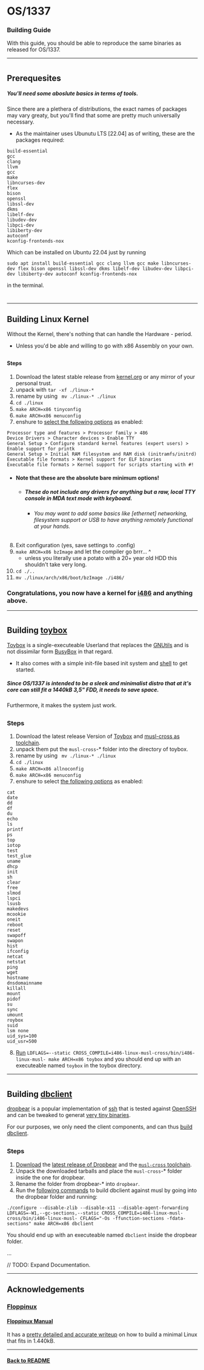 #   OS/1337
### Building Guide
With this guide, you should be able to reproduce the same binaries as released for OS/1337.

---
#
##  Prerequesites
#####   You'll need some aboslute basics in terms of tools.
Since there are a plethera of distributions, the exact names of packages may vary greaty, but you'll find that some are pretty much universally necessary.
- As the maintainer uses Ubunutu LTS [22.04] as of writing, these are the packages required:

```
build-essential
gcc
clang
llvm
gcc
make
libncurses-dev
flex
bison
openssl
libssl-dev
dkms
libelf-dev
libudev-dev
libpci-dev
libiberty-dev
autoconf
kconfig-frontends-nox
```
Which can be installed on Ubuntu 22.04 just by running
````
sudo apt install build-essential gcc clang llvm gcc make libncurses-dev flex bison openssl libssl-dev dkms libelf-dev libudev-dev libpci-dev libiberty-dev autoconf kconfig-frontends-nox
````
in the terminal.

#

---

## Building Linux Kernel
Without the Kernel, there's nothing that can handle the Hardware - period.
- Unless you'd be able and willing to go with x86 Assembly on your own.

##
#### Steps

1. Download the latest stable release from [kernel.org](https://kernel.org/) or any mirror of your personal trust.
2. unpack with `tar -xf ./linux-*` 
3. rename by using ` mv ./linux-* ./linux`
4. `cd ./linux`
5. `make ARCH=x86 tinyconfig`
6. `make ARCH=x86 menuconfig`
7. enshure to [select the following options](build/0.CORE/build/linux/linux-6.6.6-i486-minimal.config) as enabled:

````
Processor type and features > Processor family > 486
Device Drivers > Character devices > Enable TTY
General Setup > Configure standard kernel features (expert users) > Enable support for printk
General Setup > Initial RAM filesystem and RAM disk (initramfs/initrd)
Executable file formats > Kernel support for ELF binaries
Executable file formats > Kernel support for scripts starting with #!
````

- #### Note that these are the absolute bare minimum options!
  - ##### These do not include any drivers for anything but a raw, local TTY console in MDA text mode with keyboard.
    - ###### You may want to add some basics like [ethernet] networking, filesystem support or USB to have anything remotely functional at your hands. 

8. Exit configuration (yes, save settings to .config)
9. `make ARCH=x86 bzImage` and let the compiler go brrr... ^
   - unless you literally use a potato with a 20+ year old HDD this shouldn't take very long.
10. `cd ./..`
11. `mv ./linux/arch/x86/boot/bzImage ./i486/`

### Congratulations, you now have a kernel for [i486](https://en.wikipedia.org/wiki/I486) and anything above.

---

#
## Building [toybox](https://landley.net/toybox)
[Toybox](https://github.com/landley/toybox) is a single-executeable Userland that replaces the [GNUtils](https://en.wikipedia.org/wiki/GNU_Core_Utilities) and is not dissimilar form [BusyBox](https://en.wikipedia.org/wiki/BusyBox) in that regard.
- It also comes with a simple init-file based init system and [shell](http://landley.net/toybox/status.html#shell) to get started.
##### Since OS/1337 is intended to be a sleek and minimalist distro that at it's core can still fit a 1440kB 3,5" FDD, it needs to save space.

Furthermore, it makes the system just work.

##
### Steps
1. Download the latest release Version of [Toybox](http://landley.net/toybox/downloads/?C=M;O=D) and [musl-cross as toolchain](http://landley.net/toybox/downloads/binaries/toolchains/?C=M;O=D).
2. unpack them put the ```musl-cross```-* folder into the directory of toybox.
3. rename by using ` mv ./linux-* ./linux`
4. `cd ./linux`
5. `make ARCH=x86 allnoconfig`
6. `make ARCH=x86 menuconfig`
7. enshure to select [the following options](build/0.CORE/build/toybox/toybox-0.8.10-i486-minimal.config) as enabled:

````
cat
date
dd
df
du
echo
ls
printf
ps
top
iotop
test
test_glue
uname
dhcp
init
sh
clear
free
slmod
lspci
lsusb
makedevs
mcookie
oneit
reboot
reset
swapoff
swapon
hist
ifconfig
netcat
netstat
ping
wget
hostname
dnsdomainname
killall
mount
pidof
su
sync
umount
roybox
suid
lsm none
uid_sys=100
uid_usr=500

````

8. [Run](build/0.CORE/build/toybox/compile.toybox.sh) ``LDFLAGS=--static CROSS_COMPILE=i486-linux-musl-cross/bin/i486-linux-musl- make ARCH=x86 toybox`` and you should end up with an executeable named ``toybox`` in the toybox directory.


---

#
## Building [dbclient](https://matt.ucc.asn.au/dropbear/dropbear.html)

[dropbear](https://matt.ucc.asn.au/dropbear/dropbear.html) is a popular implementation of [ssh](https://en.wikipedia.org/wiki/Secure_Shell) that is tested against [OpenSSH](https://en.wikipedia.org/wiki/OpenSSH) and can be tweaked to generat [very tiny binaries](https://lists.ucc.gu.uwa.edu.au/pipermail/dropbear/2004q3/000022.html).

For our purposes, we only need the client components, and can thus [build dbclient](https://github.com/mkj/dropbear/blob/master/SMALL.md).

##
### Steps

1. [Download](https://matt.ucc.asn.au/dropbear/dropbear.html) the [latest release of Dropbear](https://github.com/mkj/dropbear/releases) and the [``musl-cross`` toolchain]((http://landley.net/toybox/downloads/binaries/toolchains/?C=M;O=D)).
2. Unpack the downloaded tarballs and place the ``musl-cross``-* folder inside the one for dropbear.
3. Rename the folder from dropbear-* into ```dropbear```.
4. Run the [following commands](build/0.CORE/build/dropbear/compile.dbclient.sh) to build dbclient against musl by going into the dropbear folder and running:

``` 
./configure --disable-zlib --disable-x11 --disable-agent-forwarding
LDFLAGS=-W1,--gc-sections,--static CROSS_COMPILE=i486-linux-musl-cross/bin/i486-linux-musl- CFLAGS="-Os -ffunction-sections -fdata-sections" make ARCH=x86 dbclient
```

You should end up with an executeable named ``dbclient`` inside the dropbear folder.

...

// TODO: Expand Documentation. 

---
## Acknowledgements
###
### [Floppinux](https://github.com/w84death/floppinux)
#### [Floppinux Manual](https://archive.org/details/floppinux-manual/)
It has a [pretty detailed and accurate writeup](https://archive.org/download/floppinux-manual/floppinux-manual.pdf) on how to build a minimal Linux that fits in 1.440kB.

---

#### [Back to README](README.md)